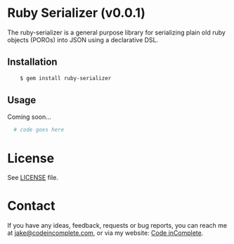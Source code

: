 # Ruby Serializer (v0.0.1)

The ruby-serializer is a general purpose library for serializing plain old
ruby objects (POROs) into JSON using a declarative DSL. 

## Installation

```bash
    $ gem install ruby-serializer
```

## Usage

Coming soon...

```ruby
  # code goes here
```

License
=======

See [LICENSE](https://github.com/jakesgordon/ruby-serializer/blob/master/LICENSE) file.

Contact
=======

If you have any ideas, feedback, requests or bug reports, you can reach me at
[jake@codeincomplete.com](mailto:jake@codeincomplete.com), or via
my website: [Code inComplete](http://codeincomplete.com).

